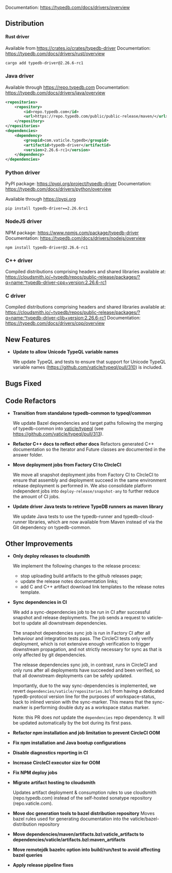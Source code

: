 Documentation: https://typedb.com/docs/drivers/overview

## Distribution

#### Rust driver

Available from https://crates.io/crates/typedb-driver
Documentation: https://typedb.com/docs/drivers/rust/overview


```sh
cargo add typedb-driver@2.26.6-rc1
```


### Java driver

Available through https://repo.typedb.com
Documentation: https://typedb.com/docs/drivers/java/overview

```xml
<repositories>
    <repository>
        <id>repo.typedb.com</id>
        <url>https://repo.typedb.com/public/public-release/maven/</url>
    </repository>
</repositories>
<dependencies>
    <dependency>
        <groupid>com.vaticle.typedb</groupid>
        <artifactid>typedb-driver</artifactid>
        <version>2.26.6-rc1</version>
    </dependency>
</dependencies>
```

### Python driver

PyPI package: https://pypi.org/project/typedb-driver
Documentation: https://typedb.com/docs/drivers/python/overview

Available through https://pypi.org

```
pip install typedb-driver==2.26.6rc1
```

### NodeJS driver

NPM package: https://www.npmjs.com/package/typedb-driver
Documentation: https://typedb.com/docs/drivers/nodejs/overview

```
npm install typedb-driver@2.26.6-rc1
```

### C++ driver

Compiled distributions comprising headers and shared libraries available at: https://cloudsmith.io/~typedb/repos/public-release/packages/?q=name:^typedb-driver-cpp+version:2.26.6-rc1

### C driver

Compiled distributions comprising headers and shared libraries available at: https://cloudsmith.io/~typedb/repos/public-release/packages/?q=name:^typedb-driver-clib+version:2.26.6-rc1
Documentation: https://typedb.com/docs/drivers/cpp/overview


## New Features
- **Update to allow Unicode TypeQL variable names**
  
  We update TypeQL and tests to ensure that support for Unicode TypeQL variable names (https://github.com/vaticle/typeql/pull/310) is included.
  
  

## Bugs Fixed


## Code Refactors
- **Transition from standalone typedb-common to typeql/common**
  
  We update Bazel dependencies and target paths following the merging of typedb-common into [vaticle/typeql](https://github.com/vaticle/typeql/) (see https://github.com/vaticle/typeql/pull/313).
  
- **Refactor C++ docs to reflect other docs**
  Refactors generated C++ documentation so the Iterator and Future classes are documented in the answer folder.
  
  
- **Move deployment jobs from Factory CI to CIrcleCI**
  
  We move all snapshot deployment jobs from Factory CI to CIrcleCI to ensure that assembly and deployment succeed in the same environment release deployment is performed in. We also consolidate platform independent jobs into `deploy-release/snapshot-any` to further reduce the amount of CI jobs.
  
- **Update driver Java tests to retrieve TypeDB runners as maven library**
  
  We update Java tests to use the typedb-runner and typedb-cloud-runner libraries, which are now available from Maven instead of via the Git dependency on typedb-common.
  
  

## Other Improvements
- **Only deploy releases to cloudsmith**
  
  We implement the following changes to the release process:
  
  - stop uploading build artifacts to the github releases page;
  - update the release notes documentation links;
  - add C and C++ artifact download link templates to the release notes template.
  
- **Sync dependencies in CI**
  
  We add a sync-dependencies job to be run in CI after successful snapshot and release deployments. The job sends a request to vaticle-bot to update all downstream dependencies.
  
  The snapshot dependencies sync job is run in Factory CI after all behaviour and integration tests pass. The CircleCI tests only verify deployment, which is not extensive enough verification to trigger downstream propagation, and not strictly necessary for sync as that is only affected by git dependencies.
  
  The release dependencies sync job, in contrast, runs in CircleCI and only runs after all deployments have succeeded and been verified, so that all downstream deployments can be safely updated.
  
  Importantly, due to the way sync-dependencies is implemented, we revert `dependencies/vaticle/repositories.bzl` from having a dedicated typedb-protocol version line for the purposes of workspace-status, back to inlined version with the sync-marker. This means that the sync-marker is performing double duty as a workspace status marker.
  
  Note: this PR does _not_ update the `dependencies` repo dependency. It will be updated automatically by the bot during its first pass.
  
- **Refactor npm installation and job limitation to prevent CircleCI OOM**

- **Fix npm installation and Java bootup configurations**

- **Disable diagnostics reporting in CI**

- **Increase CircleCI executor size for OOM**

- **Fix NPM deploy jobs**

- **Migrate artifact hosting to cloudsmith**
  
  Updates artifact deployment & consumption rules to use cloudsmith (repo.typedb.com) instead of the self-hosted sonatype repository (repo.vaticle.com).
  
  
- **Move doc generation tools to bazel distribution repository**
  Moves bazel rules used for generating documentation into the vaticle/bazel-distribution repository
  
  
- **Move dependencies/maven/artifacts.bzl:vaticle_artifacts to dependencies/vaticle/artifacts.bzl:maven_artifacts**

- **Move remotejdk bazelrc option into build/run/test to avoid affecting bazel queries**

- **Apply release pipeline fixes**

    
